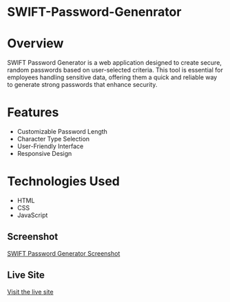 # SWIFT-Password-Genenrator

# Overview

SWIFT Password Generator is a web application designed to create secure, random passwords based on user-selected criteria. This tool is essential for employees handling sensitive data, offering them a quick and reliable way to generate strong passwords that enhance security.

# Features

- Customizable Password Length
- Character Type Selection
- User-Friendly Interface
- Responsive Design

# Technologies Used

- HTML
- CSS
- JavaScript

## Screenshot
[SWIFT Password Generator Screenshot](./Assets/Images/SWIFT-Password-Generator-%20Screenshot.png)

## Live Site
[Visit the live site](https://piattie.github.io/SWIFT-Password-Genenrator/)